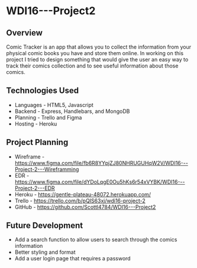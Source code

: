 # WDI16---Project2

   ## Overview 

Comic Tracker is an app that allows you to collect the information from your physical comic books you have and store them online. In working on this project I tried to design something that would give the user an easy way to track their comics collection and to see useful information about those comics.

   ## Technologies Used

  *  Languages - HTML5, Javascript 
  *  Backend - Express, Handlebars, and MongoDB
  *  Planning - Trello and Figma
  *  Hosting - Heroku

   ## Project Planning
   * Wireframe - https://www.figma.com/file/fb6R8YYpjZJ80NHRUGUHqW2V/WDI16---Project-2---Wireframming
   * EDR - https://www.figma.com/file/dYDoLqgE0Ou5hKs6r54xVYBK/WDI16---Project-2---EDR
   * Heroku - https://gentle-plateau-48072.herokuapp.com/
   * Trello - https://trello.com/b/pQIS63xj/wdi16-project-2
   * GitHub - https://github.com/Scottl4784/WDI16---Project2
        
        
   ## Future Development
   * Add a search function to allow users to search through the comics information
   * Better styling and format
   * Add a user login page that requires a password

